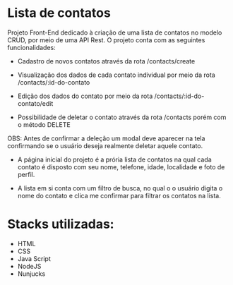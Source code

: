 # Lista de contatos

Projeto Front-End dedicado à criação de uma lista de contatos no modelo CRUD, por meio de uma API Rest. O projeto conta com as seguintes funcionalidades:

- Cadastro de novos contatos através da rota /contacts/create

- Visualização dos dados de cada contato individual por meio da rota /contacts/:id-do-contato

- Edição dos dados do contato por meio da rota /contacts/:id-do-contato/edit

- Possibilidade de deletar o contato através da rota /contacts porém com o método DELETE

OBS: Antes de confirmar a deleção um modal deve aparecer na tela confirmando se o usuário deseja
realmente deletar aquele contato.

- A página inicial do projeto é a prória lista de contatos na qual cada contato é disposto com seu nome,
telefone, idade, localidade e foto de perfil.

- A lista em si conta com um filtro de busca, no qual o o usuário digita o nome do contato e clica me confirmar
para filtrar os contatos na lista.

# Stacks utilizadas:
 - HTML
 - CSS
 - Java Script
 - NodeJS
 - Nunjucks

